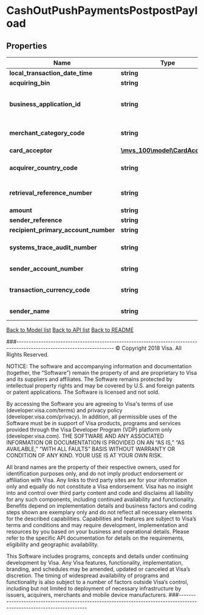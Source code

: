 # CashOutPushPaymentsPostpostPayload

## Properties
Name | Type | Description | Notes
------------ | ------------- | ------------- | -------------
**local_transaction_date_time** | **string** | The date and time the transaction takes place, expressed in the local date and time of the originator. | 
**acquiring_bin** | **string** | BIN number identifies the originator of cash-out transaction. | 
**business_application_id** | **string** | Use CO (cash-out). This field is populated with business application identifier for the transaction. Refer to &lt;a href&#x3D;\&quot;/request_response_codes#business_application_identifier\&quot;&gt;businessApplicationID&lt;/a&gt; codes | 
**merchant_category_code** | **string** | Numeric only. Originators should populate 6012. If this field is not populated by the originator, it will automatically be set to the MCC value indicated during the API onboarding process. Recipient should populate the MCC of the merchant in the response message. | 
**card_acceptor** | [**\mvs_100\model\CardAcceptor**](CardAcceptor.md) |  | 
**acquirer_country_code** | **string** | Use a 3-digit numeric country code for the country where the Visa Direct solution is registered. This must match the information provided during program enrollment. Refer to &lt;a href&#x3D;\&quot;/request_response_codes#iso_country_codes\&quot;&gt;ISO Codes&lt;/a&gt;. | 
**retrieval_reference_number** | **string** | Numeric only. Key data element for matching a message to others within a given transaction set. The same number appears in all related messages: response, advice, reversal, chargeback, chargeback reversal, or representment. It is recommended that the client populate ydddhhnnnnnn value in this field. | 
**amount** | **string** | Transaction amount in merchant currency. | 
**sender_reference** | **string** | A reference number unique to the merchant. Field can be left blank. | [optional] 
**recipient_primary_account_number** | **string** | Consumer PAN. 16-digit PAN as provided by the consumer to merchant. | 
**systems_trace_audit_number** | **string** | Numeric only. It is a key data element used to match a response to its request or to match a message to others for a given transaction. The value assigned to the original request should appear in all subsequent messages for that transaction | 
**sender_account_number** | **string** | Populate with consumer PAN.   If the consumer PAN is not populated or is not valid or contains extra spaces, VisaNet will reject the transaction with reject code 494 (Field or data missing or invalid) | 
**transaction_currency_code** | **string** | The code in this field must always reflect the currency associated to the amount in field Amount. Use a 3-digit numeric currency code for currency. Refer to &lt;a href&#x3D;\&quot;/request_response_codes#currency_codes\&quot;&gt;ISO Codes&lt;/a&gt;. | 
**sender_name** | **string** | Please use consumer name to populate this field.  If consumer name is greater than 30 characters, use first 30 characteres.  The name must be populated using the Roman, i.e. English character set. | 

[Back to Model list](../../README.md#documentation-for-models)          [Back to API list](../../README.md#documentation-for-api-endpoints)          [Back to README](../../README.md)



###----------------------------------------------------------------------------------------------------------------------
© Copyright 2018 Visa. All Rights Reserved.

NOTICE: The software and accompanying information and documentation (together, the “Software”) remain the property of
and are proprietary to Visa and its suppliers and affiliates. The Software remains protected by intellectual property
rights and may be covered by U.S. and foreign patents or patent applications. The Software is licensed and not sold.

By accessing the Software you are agreeing to Visa's terms of use (developer.visa.com/terms) and privacy policy (developer.visa.com/privacy).
In addition, all permissible uses of the Software must be in support of Visa products, programs and services provided
through the Visa Developer Program (VDP) platform only (developer.visa.com). THE SOFTWARE AND ANY ASSOCIATED
INFORMATION OR DOCUMENTATION IS PROVIDED ON AN “AS IS,” “AS AVAILABLE,” “WITH ALL FAULTS” BASIS WITHOUT WARRANTY OR
CONDITION OF ANY KIND. YOUR USE IS AT YOUR OWN RISK.

All brand names are the property of their respective owners, used for identification purposes only, and do not imply
product endorsement or affiliation with Visa. Any links to third party sites are for your information only and equally
do not constitute a Visa endorsement. Visa has no insight into and control over third party content and code and disclaims
all liability for any such components, including continued availability and functionality. Benefits depend on implementation
details and business factors and coding steps shown are exemplary only and do not reflect all necessary elements for the
described capabilities. Capabilities and features are subject to Visa’s terms and conditions and may require development,
implementation and resources by you based on your business and operational details. Please refer to the specific
API documentation for details on the requirements, eligibility and geographic availability.

This Software includes programs, concepts and details under continuing development by Visa. Any Visa features,
functionality, implementation, branding, and schedules may be amended, updated or canceled at Visa’s discretion.
The timing of widespread availability of programs and functionality is also subject to a number of factors outside Visa’s control,
including but not limited to deployment of necessary infrastructure by issuers, acquirers, merchants and mobile device manufacturers.
###----------------------------------------------------------------------------------------------------------------------